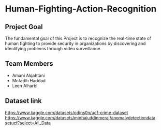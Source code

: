 # Human-Fighting-Action-Recognition

## Project Goal
The fundamental goal of this Project is to recognize the real-time state of human fighting to provide security in organizations by discovering and identifying problems through video surveillance.

## Team Members 
- Amani Alqahtani 
- Mofadlh Haddad
- Leen Alharbi


## Dataset link
https://www.kaggle.com/datasets/odins0n/ucf-crime-dataset
https://www.kaggle.com/datasets/minhajuddinmeraj/anomalydetectiondatasetucf?select=All_Data









